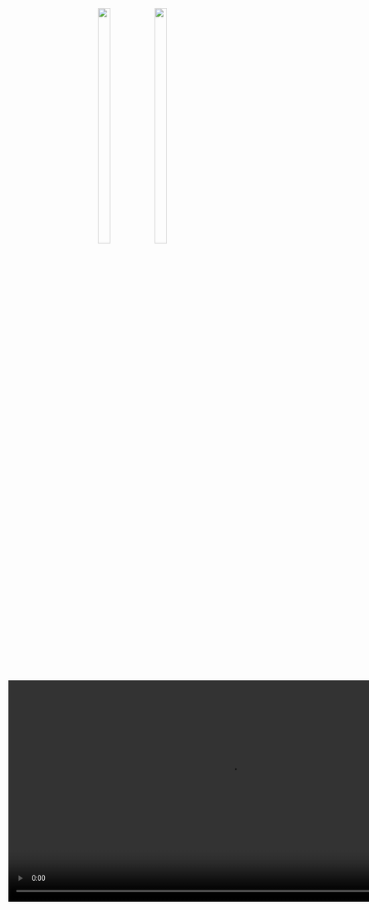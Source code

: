 

<div align = "center">
 
    
  <img src = "https://github.com/user-attachments/assets/606b37eb-dea4-4999-82c1-040a9c8ce71e"  height=35% width=22%  />
   <img src = "https://github.com/user-attachments/assets/902447cc-c4cc-474a-b538-21caebf4f42c"  height=35% width=22%  />
  












  <video height="450" src="https://github.com/user-attachments/assets/467fd0e8-055e-4b63-8db0-70725c3b616b" />


</div>


